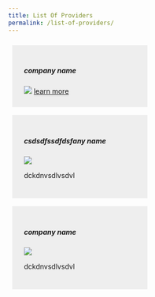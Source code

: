 ```yaml
---
title: List Of Providers
permalink: /list-of-providers/
---
```


<style type="text/css">

 .container {
     display: flex;
     flex-wrap: wrap;
 }

.card {
    display: block;
    background: #eeeeee;
    padding: 24px;
    margin: 8px;
    width: 45%;
}

@media screen and (max-width:550px) {
  .card {
    width: 100%;
  }
}


</style>


<div class="container">

<div  class="card">
<h5> company name </h5>
<img src="https://via.placeholder.com/200x30">
<a href="https://www.google.com">learn more</a>
</div>

<div class="card">
<h5> csdsdfssdfdsfany name </h5>
<img src="https://via.placeholder.com/200x30">
<p>dckdnvsdlvsdvl</p>
</div>

<div class="card">
<h5> company name </h5>
<img src="https://via.placeholder.com/200x30">
<p>dckdnvsdlvsdvl</p>
</div>

</div>